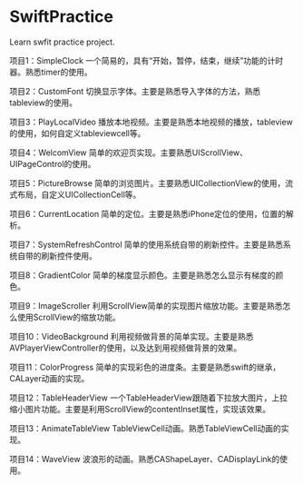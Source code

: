 # SwiftPractice
Learn swfit practice project.

项目1：SimpleClock
一个简易的，具有“开始，暂停，结束，继续”功能的计时器。熟悉timer的使用。

项目2：CustomFont
切换显示字体。主要是熟悉导入字体的方法，熟悉tableview的使用。

项目3：PlayLocalVideo
播放本地视频。主要是熟悉本地视频的播放，tableview的使用，如何自定义tableviewcell等。

项目4：WelcomView
简单的欢迎页实现。主要熟悉UIScrollView、UIPageControl的使用。

项目5：PictureBrowse
简单的浏览图片。主要熟悉UICollectionView的使用，流式布局，自定义UICollectionCell等。

项目6：CurrentLocation
简单的定位。主要是熟悉iPhone定位的使用，位置的解析。

项目7：SystemRefreshControl
简单的使用系统自带的刷新控件。主要是熟悉系统自带的刷新控件使用。

项目8：GradientColor
简单的梯度显示颜色。主要是熟悉怎么显示有梯度的颜色。

项目9：ImageScroller
利用ScrollView简单的实现图片缩放功能。主要是熟悉怎么使用ScrollView的缩放功能。

项目10：VideoBackground
利用视频做背景的简单实现。主要是熟悉AVPlayerViewController的使用，以及达到用视频做背景的效果。

项目11：ColorProgress
简单的实现彩色的进度条。主要是熟悉swift的继承，CALayer动画的实现。

项目12：TableHeaderView
一个TableHeaderView跟随着下拉放大图片，上拉缩小图片功能。主要是利用ScrollView的contentInset属性，实现该效果。

项目13：AnimateTableView
TableViewCell动画。熟悉TableViewCell动画的实现。

项目14：WaveView
波浪形的动画。熟悉CAShapeLayer、CADisplayLink的使用。
